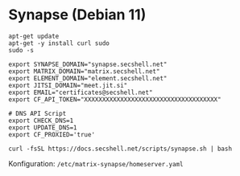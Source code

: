 # Synapse (Debian 11)

```shell
apt-get update
apt-get -y install curl sudo
sudo -s

export SYNAPSE_DOMAIN="synapse.secshell.net"
export MATRIX_DOMAIN="matrix.secshell.net"
export ELEMENT_DOMAIN="element.secshell.net"
export JITSI_DOMAIN="meet.jit.si"
export EMAIL="certificates@secshell.net"
export CF_API_TOKEN="XXXXXXXXXXXXXXXXXXXXXXXXXXXXXXXXXXXXX"

# DNS API Script
export CHECK_DNS=1
export UPDATE_DNS=1
export CF_PROXIED='true'

curl -fsSL https://docs.secshell.net/scripts/synapse.sh | bash
```

Konfiguration: `/etc/matrix-synapse/homeserver.yaml`
